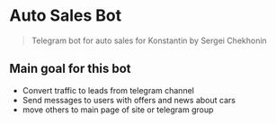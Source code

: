 # Auto Sales Bot
> Telegram bot for auto sales
  for Konstantin by Sergei Chekhonin

  ## Main goal for this bot
   - Convert traffic to leads from telegram channel
   - Send messages to users with offers and news about cars
   - move others to main page of site or telegram group